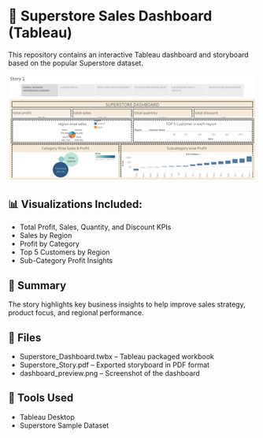 # 🛒 Superstore Sales Dashboard (Tableau)

This repository contains an interactive Tableau dashboard and storyboard based on the popular Superstore dataset.

![Dashboard Preview](dashboard_preview.png)

## 📊 Visualizations Included:
- Total Profit, Sales, Quantity, and Discount KPIs
- Sales by Region
- Profit by Category
- Top 5 Customers by Region
- Sub-Category Profit Insights

## 📘 Summary
The story highlights key business insights to help improve sales strategy, product focus, and regional performance.

## 📂 Files
- Superstore_Dashboard.twbx – Tableau packaged workbook
- Superstore_Story.pdf – Exported storyboard in PDF format
- dashboard_preview.png – Screenshot of the dashboard

## 📌 Tools Used
- Tableau Desktop
- Superstore Sample Dataset
